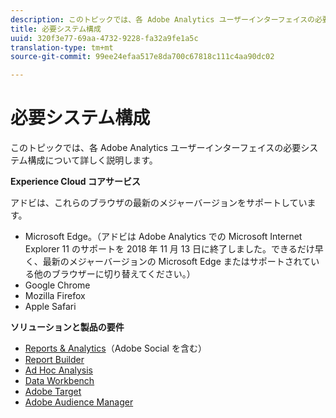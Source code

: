 ```yaml
---
description: このトピックでは、各 Adobe Analytics ユーザーインターフェイスの必要システム構成について詳しく説明します。
title: 必要システム構成
uuid: 320f3e77-69aa-4732-9228-fa32a9fe1a5c
translation-type: tm+mt
source-git-commit: 99ee24efaa517e8da700c67818c111c4aa90dc02

---
```



# 必要システム構成

このトピックでは、各 Adobe Analytics ユーザーインターフェイスの必要システム構成について詳しく説明します。

**Experience Cloud コアサービス**

アドビは、これらのブラウザの最新のメジャーバージョンをサポートしています。

* Microsoft Edge。（アドビは Adobe Analytics での Microsoft Internet Explorer 11 のサポートを 2018 年 11 月 13 日に終了しました。できるだけ早く、最新のメジャーバージョンの Microsoft Edge またはサポートされている他のブラウザーに切り替えてください。）
* Google Chrome
* Mozilla Firefox
* Apple Safari

**ソリューションと製品の要件**

* [Reports &amp; Analytics](https://marketing.adobe.com/resources/help/ja_JP/sc/user/requirements.html)（Adobe Social を含む）
* [Report Builder](https://marketing.adobe.com/resources/help/ja_JP/arb/system_requirements.html)
* [Ad Hoc Analysis](https://marketing.adobe.com/resources/help/ja_JP/dsc/c_sys_reqs.html)
* [Data Workbench](https://marketing.adobe.com/resources/help/ja_JP/insight/install/c_Data_Workbench_Client_install.html)
* [Adobe Target](https://marketing.adobe.com/resources/help/ja_JP/target/ov/r_supported_browsers.html)
* [Adobe Audience Manager](https://docs.adobe.com/content/help/ja-JP/audience-manager/user-guide/reference/supported-browsers.html)

